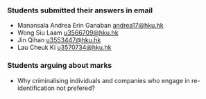 ### Students submitted their answers in email
* Manansala Andrea Erin Ganaban andrea17@hku.hk
* Wong Siu Laam u3566709@hku.hk
* Jin Qihan u3553447@hku.hk
* Lau Cheuk Ki u3570734@hku.hk

### Students arguing about marks
* Why criminalising individuals and companies who engage in re-identification not prefered? 

